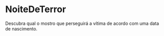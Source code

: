 # NoiteDeTerror
Descubra qual o mostro que perseguirá a vítima de acordo com uma data de nascimento.
